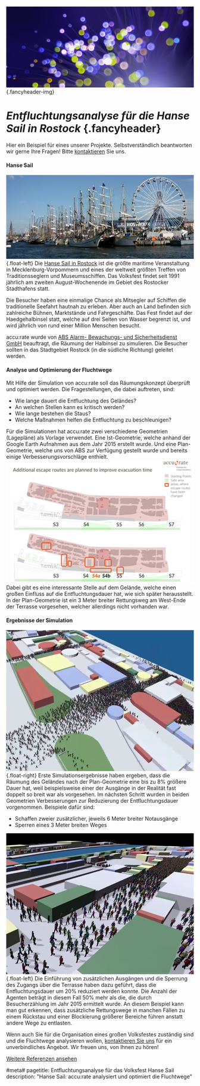 ![](/img/accurate-bild-3.jpg) {.fancyheader-img}
# *Entfluchtungsanalyse für die Hanse Sail in Rostock* {.fancyheader}

Hier ein Beispiel für eines unserer Projekte.
Selbstverständlich beantworten wir gerne Ihre Fragen!
Bitte [kontaktieren](kontakt) Sie uns.


#### Hanse Sail


![Hanse sail](/img/referenzen/HanseSail_03.jpg) {.float-left}
Die [Hanse Sail in Rostock](http://www.hansesail.com/) ist die größte maritime Veranstaltung in Mecklenburg-Vorpommern und eines der weltweit größten Treffen von Traditionsseglern und Museumsschiffen. Das Volksfest findet seit 1991 jährlich am zweiten August-Wochenende im Gebiet des Rostocker Stadthafens statt.

Die Besucher haben eine einmalige Chance als Mitsegler auf Schiffen die traditionelle Seefahrt hautnah zu erleben. Aber auch an Land befinden sich zahlreiche Bühnen, Marktstände und Fahrgeschäfte.
Das Fest findet auf der Haedgehalbinsel statt, welche auf drei Seiten von Wasser begrenzt ist, und wird jährlich von rund einer Million Menschen besucht.

accu:rate wurde von [ABS Alarm- Bewachungs- und Sicherheitsdienst GmbH](http://www.abs-sicherheitsdienst.de/) beauftragt, die Räumung der Halbinsel zu simulieren. Die Besucher sollten in das Stadtgebiet Rostock (in die südliche Richtung) geleitet werden.


#### Analyse und Optimierung der Fluchtwege


Mit Hilfe der Simulation von accu:rate soll das Räumungskonzept überprüft und optimiert werden. Die Fragestellungen, die dabei auftreten, sind:

* Wie lange dauert die Entfluchtung des Geländes?
* An welchen Stellen kann es kritisch werden?
* Wie lange bestehen die Staus?
* Welche Maßnahmen helfen die Entfluchtung zu beschleunigen?

Für die Simulationen hat accu:rate zwei verschiedene Geometrien (Lagepläne) als Vorlage verwendet. Eine Ist-Geometrie, welche anhand der Google Earth Aufnahmen aus dem Jahr 2015 erstellt wurde. Und eine Plan-Geometrie, welche uns von ABS zur Verfügung gestellt wurde und bereits einige Verbesserungsvorschläge enthielt.
![Vergleich der Plan-Geometrie mit der Ist-Geometrie](/img/referenzen/hanse-istgeo-plangeo.png)
Dabei gibt es eine interessante Stelle auf dem Gelände, welche einen großen Einfluss auf die Entfluchtungsdauer hat, wie sich später herausstellt. In der Plan-Geometrie ist ein 3 Meter breiter Rettungsweg am West-Ende der Terrasse vorgesehen, welcher allerdings nicht vorhanden war.


#### Ergebnisse der Simulation


![Entfluchtung Hanse Sail von oben](/img/referenzen/hanse-schief-oben.png){.float-right}
Erste Simulationsergebnisse haben ergeben, dass die Räumung des Geländes nach der Plan-Geometrie eine bis zu 8% größere Dauer hat, weil beispielsweise einer der Ausgänge in der Realität fast doppelt so breit war als vorgesehen.
Im nächsten Schritt wurden in beiden Geometrien Verbesserungen zur Reduzierung der Entfluchtungsdauer vorgenommen. Beispiele dafür sind:

* Schaffen zweier zusätzlicher, jeweils 6 Meter breiter Notausgänge
* Sperren eines 3 Meter breiten Weges

![Entfluchtung Hanse Sail](/img/referenzen/hanse-30grad.png){.float-left} 
Die Einführung von zusätzlichen Ausgängen und die Sperrung des Zugangs über die Terrasse haben dazu geführt, dass die Entfluchtungsdauer um 20% reduziert werden konnte. Die Anzahl der Agenten beträgt in diesem Fall 50% mehr als die, die durch Besucherzählung im Jahr 2015 ermittelt wurde.
An diesem Beispiel kann man gut erkennen, dass zusätzliche Rettungswege in manchen Fällen zu einem Rückstau und einer Blockierung größerer Bereiche führen anstatt andere Wege zu entlasten.


Wenn auch Sie für die Organisation eines großen Volksfestes zuständig sind und die Fluchtwege analysieren wollen, [kontaktieren Sie uns](kontakt) für ein unverbindliches Angebot. Wir freuen uns, von Ihnen zu hören!

[Weitere Referenzen ansehen](referenzen)

#meta#
pagetitle: Entfluchtungsanalyse für das Volksfest Hanse Sail
description: "Hanse Sail: accu:rate analysiert und optimiert die Fluchtwege"
